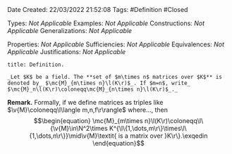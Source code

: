 <br />
<br />

Date Created: 22/03/2022 21:52:08
Tags: #Definition #Closed 

Types: _Not Applicable_
Examples: _Not Applicable_
Constructions: _Not Applicable_
Generalizations: _Not Applicable_

Properties: _Not Applicable_
Sufficiencies: _Not Applicable_
Equivalences: _Not Applicable_
Justifications: _Not Applicable_

``` ad-Definition
title: Definition.

_Let $K$ be a field. The **set of $m\times n$ matrices over $K$** is denoted by_ $\mc{M}_{m\times n}\l(K\r)$_. If $m=n$, write_ $\mc{M}_n\l(K\r)\coloneqq\mc{M}_{n\times n}\l(K\r)$_._

```

**Remark.** Formally, if we define matrices as triples like $\v{M}\coloneqq\l\langle m,n,f\r\rangle$ where..., then
$$\begin{equation}
    \mc{M}_{m\times n}\l(K\r)\coloneqq\l\{\v{M}\in\N^2\times K^{\l\{1,\dots,m\r\}\times\l\{1,\dots,n\r\}}\mid\v{M}\textit{ is a matrix over }K\r\}.\exqedin
\end{equation}$$

